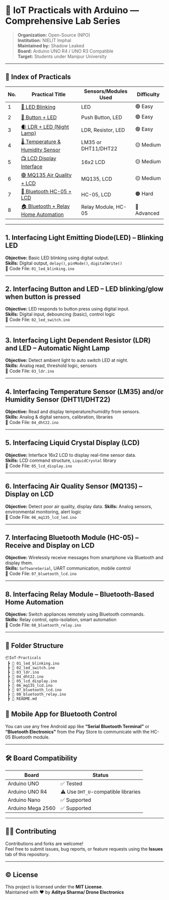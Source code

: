 # 🔬 IoT Practicals with Arduino — Comprehensive Lab Series

> **Organization:** Open-Source (NPO)  
> **Institution:** NIELIT Imphal  
> **Maintained by:** Shadow Leaked   
> **Board:** Arduino UNO R4 / UNO R3 Compatible  
> **Target:** Students under Manipur University

---

## 📖 Index of Practicals

| No. | Practical Title                                                                                              | Sensors/Modules Used             | Difficulty |
|-----|--------------------------------------------------------------------------------------------------------------|----------------------------------|------------|
| 1   | [🔴 LED Blinking](#1-interfacing-light-emitting-diodeled--blinking-led)                                       | LED                              | 🟢 Easy    |
| 2   | [🔘 Button + LED](#2-interfacing-button-and-led--led-blinkingglow-when-button-is-pressed)                    | Push Button, LED                 | 🟢 Easy    |
| 3   | [🌒 LDR + LED (Night Lamp)](#3-interfacing-light-dependent-resistor-ldr-and-led--automatic-night-lamp)       | LDR, Resistor, LED               | 🟢 Easy    |
| 4   | [🌡️ Temperature & Humidity Sensor](#4-interfacing-temperature-sensorlm35-andor-humidity-sensor-eg-dht11)     | LM35 or DHT11/DHT22              | 🟡 Medium  |
| 5   | [📺 LCD Display Interface](#5-interfacing-liquid-crystal-displaylcd--display-data-generated-by-sensor)       | 16x2 LCD                         | 🟡 Medium  |
| 6   | [🟢 MQ135 Air Quality + LCD ](#6-interfacing-air-quality-sensor-eg-mq135--lcd--led-warning-system)      | MQ135, LCD                  | 🟡 Medium  |
| 7   | [📲 Bluetooth HC-05 + LCD](#7-interfacing-bluetooth-module-eg-hc05--receive-data--display-on-lcd)            | HC-05, LCD                       | 🟠 Hard    |
| 8   | [🏠 Bluetooth + Relay Home Automation](#8-interfacing-relay-module--bluetooth-based-home-automation)         | Relay Module, HC-05              | 🔴 Advanced |

---

## 1. Interfacing Light Emitting Diode(LED) – Blinking LED
**Objective:** Basic LED blinking using digital output.  
**Skills:** Digital output, `delay()`, `pinMode()`, `digitalWrite()`  
🧪 Code File: `01_led_blinking.ino`

---

## 2. Interfacing Button and LED – LED blinking/glow when button is pressed
**Objective:** LED responds to button press using digital input.  
**Skills:** Digital input, debouncing (basic), control logic  
🧪 Code File: `02_led_switch.ino`

---

## 3. Interfacing Light Dependent Resistor (LDR) and LED – Automatic Night Lamp
**Objective:** Detect ambient light to auto switch LED at night.  
**Skills:** Analog read, threshold logic, sensors  
🧪 Code File: `03_ldr.ino`

---

## 4. Interfacing Temperature Sensor (LM35) and/or Humidity Sensor (DHT11/DHT22)
**Objective:** Read and display temperature/humidity from sensors.  
**Skills:** Analog & digital sensors, calibration, libraries  
🧪 Code File: `04_dht22.ino`

---

## 5. Interfacing Liquid Crystal Display (LCD)
**Objective:** Interface 16x2 LCD to display real-time sensor data.  
**Skills:** LCD command structure, `LiquidCrystal` library  
🧪 Code File: `05_lcd_display.ino`

---

## 6. Interfacing Air Quality Sensor (MQ135) – Display on LCD 
**Objective:** Detect poor air quality, display data. 
**Skills:** Analog sensors, environmental monitoring, alert logic  
🧪 Code File: `06_mq135_lcd_led.ino`

---

## 7. Interfacing Bluetooth Module (HC-05) – Receive and Display on LCD
**Objective:** Wirelessly receive messages from smartphone via Bluetooth and display them.  
**Skills:** `SoftwareSerial`, UART communication, mobile control  
🧪 Code File: `07_bluetooth_lcd.ino`

---

## 8. Interfacing Relay Module – Bluetooth-Based Home Automation
**Objective:** Switch appliances remotely using Bluetooth commands.  
**Skills:** Relay control, opto-isolation, smart automation  
🧪 Code File: `08_bluetooth_relay.ino`

---

## 📂 Folder Structure

```plaintext
📦IoT-Practicals
 ┣ 📜 01_led_blinking.ino
 ┣ 📜 02_led_switch.ino
 ┣ 📜 03_ldr.ino
 ┣ 📜 04_dht22.ino
 ┣ 📜 05_lcd_display.ino
 ┣ 📜 06_mq135_lcd.ino
 ┣ 📜 07_bluetooth_lcd.ino
 ┣ 📜 08_bluetooth_relay.ino
 ┣ 📄 README.md
```
## 📲 Mobile App for Bluetooth Control

You can use any free Android app like **“Serial Bluetooth Terminal”** or **“Bluetooth Electronics”** from the Play Store to communicate with the HC-05 Bluetooth module.

---

## 🛠️ Board Compatibility

| Board                 | Status                                     |
|----------------------|--------------------------------------------|
| Arduino UNO          | ✅ Tested                                   |
| Arduino UNO R4       | ⚠️ Use `DHT_U`-compatible libraries         |
| Arduino Nano         | ✅ Supported                                |
| Arduino Mega 2560    | ✅ Supported                                |

---

## 🧑‍💻 Contributing

Contributions and forks are welcome!  
Feel free to submit issues, bug reports, or feature requests using the **Issues** tab of this repository.

---

## © License
This project is licensed under the **MIT License**.  
Maintained with ❤️ by **Aditya Sharma/ Drone Electronics**
